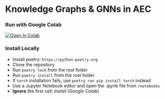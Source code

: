 # Knowledge Graphs & GNNs in AEC


### Run with Google Colab

<a target="_blank" href="https://colab.research.google.com/github/mnsRG/kg-aec/blob/main/notebooks/Heterogeneous_Knowledge_Graphs.ipynb">
  <img src="https://colab.research.google.com/assets/colab-badge.svg" alt="Open In Colab"/>
</a>

<br>

### Install Locally

- Install poetry: `https://python-poetry.org`
- Clone the repository
- Run `poetry lock` from the root folder 
- Run `poetry install` from the root folder
- If `torch` installation fails, use `poetry run pip install torch` instead
- Use a Jupyter Notebook editor and open the .ipynb file from `/notebooks`
- **Ignore** the first cell: *Install (Google Colab)*
